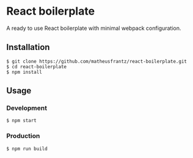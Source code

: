 # React boilerplate

A ready to use React boilerplate with minimal webpack configuration.

## Installation

```
$ git clone https://github.com/matheusfrantz/react-boilerplate.git
$ cd react-boilerplate
$ npm install
```

## Usage

### Development

```
$ npm start
```

### Production

```
$ npm run build
```
